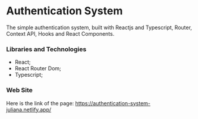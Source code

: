 # Authentication System

The simple authentication system, built with Reactjs and Typescript, Router, Context API, Hooks and React Components.

### Libraries and Technologies
- React;
- React Router Dom;
- Typescript;

### Web Site

Here is the link of the page: https://authentication-system-juliana.netlify.app/
